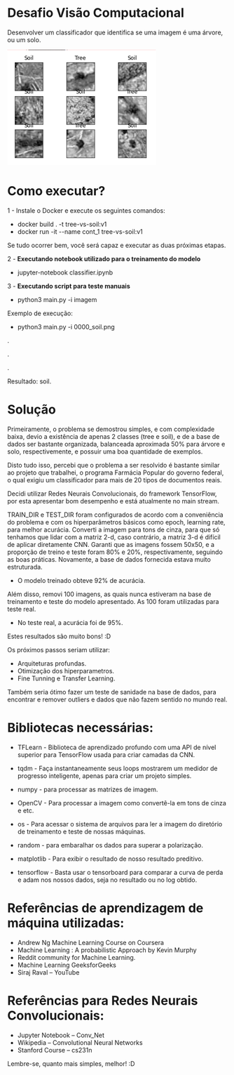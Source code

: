 # Desafio Visão Computacional

Desenvolver um classificador que identifica se uma imagem é uma árvore, ou um solo.

![Exemplo](https://github.com/RonnyldoSilva/CNN-Trees-vs-Soils/blob/main/img/example.png)

# Como executar?  

1 - Instale o Docker e execute os seguintes comandos:

- docker build . -t tree-vs-soil:v1
- docker run -it --name cont_1 tree-vs-soil:v1 

Se tudo ocorrer bem, você será capaz e executar as duas próximas etapas.

2 - **Executando notebook utilizado para o treinamento do modelo**

- jupyter-notebook classifier.ipynb

3 - **Executando script para teste manuais**

- python3 main.py -i imagem

Exemplo de execução:
- python3 main.py -i 0000_soil.png

.

.

.

Resultado: soil.

# Solução

Primeiramente, o problema se demostrou simples, e com complexidade baixa, devio a existência de apenas 2 classes (tree e soil), e de a base de dados ser bastante organizada, balanceada aproximada 50% para árvore e solo, respectivemente, e possuir uma boa quantidade de exemplos.

Disto tudo isso, percebi que o problema a ser resolvido é bastante similar ao projeto que trabalhei, o programa Farmácia Popular do governo federal, o qual exigiu um classificador para mais de 20 tipos de documentos reais.

Decidi utilizar Redes Neurais Convolucionais, do framework TensorFlow, por esta apresentar bom desempenho e está atualmente no main stream.

TRAIN_DIR e TEST_DIR foram configurados de acordo com a conveniência do problema e com os hiperparâmetros básicos como epoch, learning rate, para melhor acurácia. Converti a imagem para tons de cinza, para que só tenhamos que lidar com a matriz 2-d, caso contrário, a matriz 3-d é difícil de aplicar diretamente CNN. Garanti que as imagens fossem 50x50, e a proporção de treino e teste foram 80% e 20%, respectivamente, seguindo as boas práticas. Novamente, a base de dados fornecida estava muito estruturada.

- O modelo treinado obteve 92% de acurácia.

Além disso, removi 100 imagens, as quais nunca estiveram na base de treinamento e teste do modelo apresentado. As 100 foram utilizadas para teste real.

- No teste real, a acurácia foi de 95%.

Estes resultados são muito bons! :D

Os próximos passos seriam utilizar:

- Arquiteturas profundas.
- Otimização dos hiperparametros.
- Fine Tunning e Transfer Learning.

Também seria ótimo fazer um teste de sanidade na base de dados, para encontrar e remover outliers e dados que não fazem sentido no mundo real.

# Bibliotecas necessárias:

- TFLearn - Biblioteca de aprendizado profundo com uma API de nível superior para TensorFlow usada para criar camadas da CNN.

- tqdm - Faça instantaneamente seus loops mostrarem um medidor de progresso inteligente, apenas para criar um projeto simples.
     
- numpy - para processar as matrizes de imagem.

- OpenCV - Para processar a imagem como convertê-la em tons de cinza e etc.
     
- os - Para acessar o sistema de arquivos para ler a imagem do diretório de treinamento e teste de nossas máquinas.

- random - para embaralhar os dados para superar a polarização.
     
- matplotlib - Para exibir o resultado de nosso resultado preditivo.

- tensorflow - Basta usar o tensorboard para comparar a curva de perda e adam nos nossos dados, seja no resultado ou no log obtido.

# Referências de aprendizagem de máquina utilizadas:

- Andrew Ng Machine Learning Course on Coursera
- Machine Learning : A probabilistic Approach by Kevin Murphy
- Reddit community for Machine Learning.
- Machine Learning GeeksforGeeks
- Siraj Raval – YouTube

# Referências para Redes Neurais Convolucionais:

- Jupyter Notebook – Conv_Net
- Wikipedia – Convolutional Neural Networks
- Stanford Course – cs231n

Lembre-se, quanto mais simples, melhor! :D
